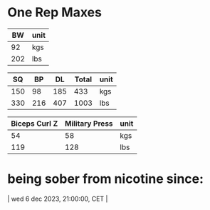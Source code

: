 # One Rep Maxes
| BW  | unit |
|-----|------|
| 92  | kgs  |
| 202 | lbs  |

| SQ  | BP  | DL  | Total | unit |
|-----|-----|-----|-------|------|
| 150 | 98  | 185 | 433   | kgs  |
| 330 | 216 | 407 | 1003  | lbs  |

| Biceps Curl Z | Military Press | unit |
|---------------|----------------|------|
| 54            | 58             | kgs  |
| 119           | 128            | lbs  |

# being sober from nicotine since:
| wed 6 dec 2023, 21:00:00, CET |

